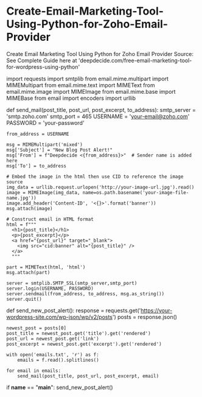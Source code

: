 # Create-Email-Marketing-Tool-Using-Python-for-Zoho-Email-Provider
Create Email Marketing Tool Using Python for Zoho Email Provider
Source: See Complete Guide here at 'deepdecide.com/free-email-marketing-tool-for-wordpress-using-python'

import requests
import smtplib
from email.mime.multipart import MIMEMultipart
from email.mime.text import MIMEText
from email.mime.image import MIMEImage
from email.mime.base import MIMEBase
from email import encoders
import urllib

def send_mail(post_title, post_url, post_excerpt, to_address):
    smtp_server = 'smtp.zoho.com'
    smtp_port = 465
    USERNAME = 'your-email@zoho.com'
    PASSWORD = 'your-password'
    
    from_address = USERNAME

    msg = MIMEMultipart('mixed')
    msg['Subject'] = "New Blog Post Alert!"
    msg['From'] = f"Deepdecide <{from_address}>"  # Sender name is added here
    msg['To'] = to_address

    # Embed the image in the html then use CID to reference the image source
    img_data = urllib.request.urlopen('http://your-image-url.jpg').read()
    image = MIMEImage(img_data, name=os.path.basename('your-image-file-name.jpg'))
    image.add_header('Content-ID', '<{}>'.format('banner'))
    msg.attach(image)

    # Construct email in HTML format
    html = f"""
      <h1>{post_title}</h1>
      <p>{post_excerpt}</p>
      <a href="{post_url}" target="_blank">
        <img src="cid:banner" alt="{post_title}" />
      </a>
      """

    part = MIMEText(html, 'html')
    msg.attach(part)

    server = smtplib.SMTP_SSL(smtp_server,smtp_port)
    server.login(USERNAME, PASSWORD)
    server.sendmail(from_address, to_address, msg.as_string())
    server.quit()

def send_new_post_alert():
    response = requests.get('https://your-wordpress-site.com/wp-json/wp/v2/posts')
    posts = response.json()

    newest_post = posts[0]
    post_title = newest_post.get('title').get('rendered')
    post_url = newest_post.get('link')
    post_excerpt = newest_post.get('excerpt').get('rendered')

    with open('emails.txt', 'r') as f:
        emails = f.read().splitlines()

    for email in emails:
        send_mail(post_title, post_url, post_excerpt, email)

if __name__ == "__main__":
    send_new_post_alert()
